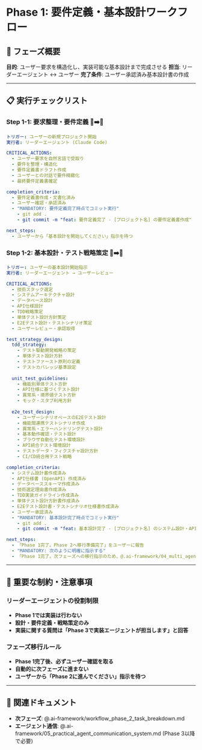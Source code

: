 # Phase 1: 要件定義・基本設計ワークフロー

## 🎯 フェーズ概要
**目的**: ユーザー要求を構造化し、実装可能な基本設計まで完成させる
**担当**: リーダーエージェント ↔ ユーザー
**完了条件**: ユーザー承認済み基本設計書の作成

---

## 📋 実行チェックリスト

### **Step 1-1: 要求整理・要件定義** 👤➡️🤖
```yaml
トリガー: ユーザーの新規プロジェクト開始
実行者: リーダーエージェント (Claude Code)

CRITICAL_ACTIONS:
  - ユーザー要求を自然言語で受取り
  - 要件を整理・構造化
  - 要件定義書ドラフト作成
  - ユーザーとの対話で要件精緻化
  - 最終要件定義書確定

completion_criteria:
  - 要件定義書作成・文書化済み
  - ユーザー確認・承認済み
  - "MANDATORY: 要件定義完了時点でコミット実行"
    - git add .
    - git commit -m "feat: 要件定義完了 - [プロジェクト名] の要件定義書作成"

next_steps:
  - ユーザーから「基本設計を開始してください」指示を待つ
```

### **Step 1-2: 基本設計・テスト戦略策定** 🤖➡️👤
```yaml
トリガー: ユーザーの基本設計開始指示
実行者: リーダーエージェント → ユーザーレビュー

CRITICAL_ACTIONS:
  - 技術スタック選定
  - システムアーキテクチャ設計
  - データベース設計
  - API仕様設計
  - TDD戦略策定
  - 単体テスト設計方針策定
  - E2Eテスト設計・テストシナリオ策定
  - ユーザーレビュー・承認取得

test_strategy_design:
  tdd_strategy:
    - テスト駆動開発戦略の策定
    - 単体テスト設計方針
    - テストファースト原則の定義
    - テストカバレッジ基準設定
  
  unit_test_guidelines:
    - 機能別単体テスト方針
    - API仕様に基づくテスト設計
    - 異常系・境界値テスト方針
    - モック・スタブ利用方針
  
  e2e_test_design:
    - ユーザーシナリオベースのE2Eテスト設計
    - 機能間連携テストシナリオ作成
    - 異常系・エラーハンドリングテスト設計
    - 基本動作確認・テスト設計
    - ブラウザ自動化テスト環境設計
    - API統合テスト環境設計
    - テストデータ・フィクスチャ設計方針
    - CI/CD統合用テスト戦略

completion_criteria:
  - システム設計書作成済み
  - API仕様書 (OpenAPI) 作成済み
  - データベーススキーマ作成済み
  - 技術選定理由書作成済み
  - TDD実装ガイドライン作成済み
  - 単体テスト設計方針書作成済み
  - E2Eテスト設計書・テストシナリオ仕様書作成済み
  - ユーザー承認済み
  - "MANDATORY: 基本設計完了時点でコミット実行"
    - git add .
    - git commit -m "feat: 基本設計完了 - [プロジェクト名] のシステム設計・API仕様・テスト戦略策定完了"

next_steps:
  - 「Phase 1完了。Phase 2へ移行準備完了」をユーザーに報告
  - "MANDATORY: 次のように明確に指示する"
  - 「Phase 1完了。次フェーズへの移行指示のため、@.ai-framework/04_multi_agent_operational_workflow.md をリーダーエージェントに読み込ませてください。」
```

---

## 🎯 重要な制約・注意事項

### **リーダーエージェントの役割制限**
- **Phase 1では実装は行わない**
- **設計・要件定義・戦略策定のみ**
- **実装に関する質問は「Phase 3で実装エージェントが担当します」と回答**

### **フェーズ移行ルール**
- **Phase 1完了後、必ずユーザー確認を取る**
- **自動的に次フェーズに進まない**
- **ユーザーから「Phase 2に進んでください」指示を待つ**

---

## 🔗 関連ドキュメント
- **次フェーズ**: @.ai-framework/workflow_phase_2_task_breakdown.md
- **エージェント通信**: @.ai-framework/05_practical_agent_communication_system.md (Phase 3以降で必要) 